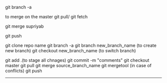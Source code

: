 git branch -a

to merge on the master git pull/ git fetch

git merge supriyab

git push


git clone repo name
git branch -a
git branch  new_branch_name  (to create new branch)
git checkout new_branch_name (to switch branch)


git add .(to stage all chnages)
git commit -m "comments"
git checkout master
git pull
git merge  source_branch_name
git mergetool (in case of conflicts)
git push 

------
